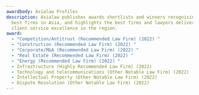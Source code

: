 ```yaml
---
awardbody: Asialaw Profiles
description: Asialaw publishes awards shortlists and winners recognising the
  best firms in Asia, and highlights the best firms and lawyers delivering
  client service excellence in the region.
award:
  - "Competition/Antitrust (Recommended Law Firm) (2022) "
  - "Construction (Recommended Law Firm) (2022) "
  - "Corporate/M&A (Recommended Law Firm) (2022) "
  - "Real Estate (Recommended Law Firm) (2022) "
  - "Energy (Recommended Law Firm) (2022) "
  - Infrastructure (Highly Recommended Law Firm) (2022)
  - Technology and telecommunications (Other Notable Law Firm) (2022)
  - Intellectual Property (Other Notable Law Firm) (2022)
  - Dispute Resolution (Other Notable Law Firm) (2022)
---
```

